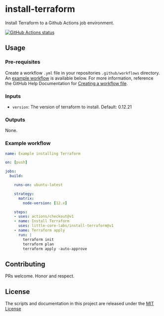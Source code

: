 # install-terraform
Install Terraform to a Github Actions job environment.

<a href="https://github.com/little-core-labs/install-terraform"><img alt="GitHub Actions status" src="https://github.com/little-core-labs/install-terraform/workflows/Tests/badge.svg"></a>


## Usage

### Pre-requisites
Create a workflow `.yml` file in your repositories `.github/workflows` directory. An [example workflow](#example-workflow) is available below. For more information, reference the GitHub Help Documentation for [Creating a workflow file](https://help.github.com/en/articles/configuring-a-workflow#creating-a-workflow-file).


### Inputs

- `version`: The version of terraform to install. Default: 0.12.21

### Outputs

None.

### Example workflow

```yaml
name: Example installing Terraform

on: [push]

jobs:
  build:

    runs-on: ubuntu-latest

    strategy:
      matrix:
        node-version: [12.x]

    steps:
    - uses: actions/checkout@v1
    - name: Install Terraform
      uses: little-core-labs/install-terraform@v1
    - name: Terraform apply
      run: |
        terraform init
        terraform plan
        terraform apply -auto-approve
```

## Contributing
PRs welcome.  Honor and respect.

## License
The scripts and documentation in this project are released under the [MIT License](LICENSE)
